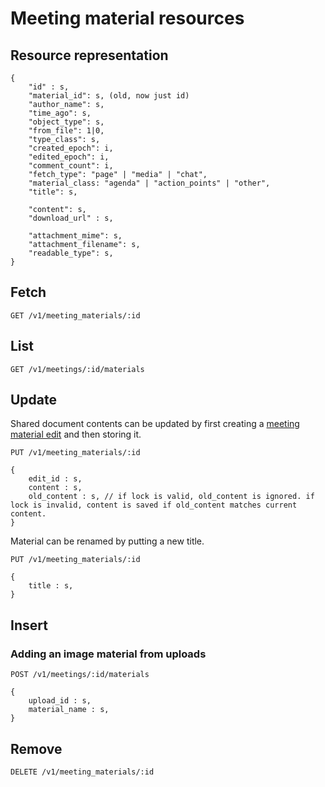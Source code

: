 
# Meeting material resources

## Resource representation

    {
        "id" : s,
        "material_id": s, (old, now just id)
        "author_name": s,
        "time_ago": s,
        "object_type": s,
        "from_file": 1|0,
        "type_class": s,
        "created_epoch": i,
        "edited_epoch": i,
        "comment_count": i,
        "fetch_type": "page" | "media" | "chat",
        "material_class: "agenda" | "action_points" | "other",
        "title": s,

        "content": s,
        "download_url" : s,

        "attachment_mime": s,
        "attachment_filename": s,
        "readable_type": s,
    }

## Fetch

    GET /v1/meeting_materials/:id

## List

    GET /v1/meetings/:id/materials

## Update

Shared document contents can be updated by first creating a [meeting material edit](../meeting_material_edits) and then storing it.

    PUT /v1/meeting_materials/:id

    {
        edit_id : s,
        content : s,
        old_content : s, // if lock is valid, old_content is ignored. if lock is invalid, content is saved if old_content matches current content.
    }

Material can be renamed by putting a new title.

    PUT /v1/meeting_materials/:id

    {
        title : s,
    }



## Insert

### Adding an image material from uploads

    POST /v1/meetings/:id/materials

    {
        upload_id : s,
        material_name : s,
    }

## Remove

    DELETE /v1/meeting_materials/:id
